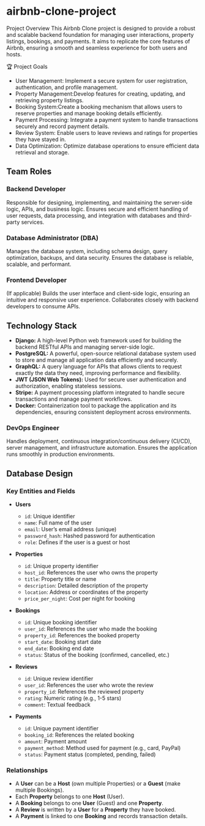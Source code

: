 # airbnb-clone-project

 Project Overview
This Airbnb Clone project is designed to provide a robust and scalable backend foundation for managing user interactions, property listings, bookings, and payments. It aims to replicate the core features of Airbnb, ensuring a smooth and seamless experience for both users and hosts.

🏆 Project Goals
- User Management: Implement a secure system for user registration, authentication, and profile management.  
- Property Management:Develop features for creating, updating, and retrieving property listings.  
- Booking System:Create a booking mechanism that allows users to reserve properties and manage booking details efficiently.  
- Payment Processing: Integrate a payment system to handle transactions securely and record payment details.  
- Review System: Enable users to leave reviews and ratings for properties they have stayed in.  
- Data Optimization: Optimize database operations to ensure efficient data retrieval and storage.
## Team Roles

### Backend Developer  
Responsible for designing, implementing, and maintaining the server-side logic, APIs, and business logic. Ensures secure and efficient handling of user requests, data processing, and integration with databases and third-party services.

### Database Administrator (DBA)  
Manages the database system, including schema design, query optimization, backups, and data security. Ensures the database is reliable, scalable, and performant.

### Frontend Developer  
(If applicable) Builds the user interface and client-side logic, ensuring an intuitive and responsive user experience. Collaborates closely with backend developers to consume APIs.

## Technology Stack

- **Django:** A high-level Python web framework used for building the backend RESTful APIs and managing server-side logic.
- **PostgreSQL:** A powerful, open-source relational database system used to store and manage all application data efficiently and securely.
- **GraphQL:** A query language for APIs that allows clients to request exactly the data they need, improving performance and flexibility.
- **JWT (JSON Web Tokens):** Used for secure user authentication and authorization, enabling stateless sessions.
- **Stripe:** A payment processing platform integrated to handle secure transactions and manage payment workflows.
- **Docker:** Containerization tool to package the application and its dependencies, ensuring consistent deployment across environments.



### DevOps Engineer  
Handles deployment, continuous integration/continuous delivery (CI/CD), server management, and infrastructure automation. Ensures the application runs smoothly in production environments.

## Database Design

### Key Entities and Fields

- **Users**  
  - `id`: Unique identifier  
  - `name`: Full name of the user  
  - `email`: User’s email address (unique)  
  - `password_hash`: Hashed password for authentication  
  - `role`: Defines if the user is a guest or host  

- **Properties**  
  - `id`: Unique property identifier  
  - `host_id`: References the user who owns the property  
  - `title`: Property title or name  
  - `description`: Detailed description of the property  
  - `location`: Address or coordinates of the property  
  - `price_per_night`: Cost per night for booking  

- **Bookings**  
  - `id`: Unique booking identifier  
  - `user_id`: References the user who made the booking  
  - `property_id`: References the booked property  
  - `start_date`: Booking start date  
  - `end_date`: Booking end date  
  - `status`: Status of the booking (confirmed, cancelled, etc.)  

- **Reviews**  
  - `id`: Unique review identifier  
  - `user_id`: References the user who wrote the review  
  - `property_id`: References the reviewed property  
  - `rating`: Numeric rating (e.g., 1-5 stars)  
  - `comment`: Textual feedback  

- **Payments**  
  - `id`: Unique payment identifier  
  - `booking_id`: References the related booking  
  - `amount`: Payment amount  
  - `payment_method`: Method used for payment (e.g., card, PayPal)  
  - `status`: Payment status (completed, pending, failed)  

### Relationships

- A **User** can be a **Host** (own multiple Properties) or a **Guest** (make multiple Bookings).  
- Each **Property** belongs to one **Host** (User).  
- A **Booking** belongs to one **User** (Guest) and one **Property**.  
- A **Review** is written by a **User** for a **Property** they have booked.  
- A **Payment** is linked to one **Booking** and records transaction details.





